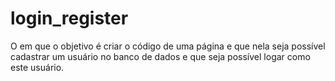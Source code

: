 # login_register
O em que o objetivo é criar o código de uma página e que nela seja possível cadastrar um usuário no banco de dados e que seja possível logar como este usuário.
